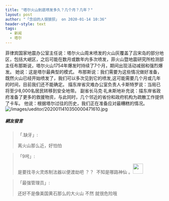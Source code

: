 ```yaml
---
title: "塔尔火山到底喷发多久？几个月？几年？"
layout: post
author: "「念旧的人很狼狈」 on 2020-01-14 10:36"
header-style: text
tags:
  - 新闻
  - 塔尔
---
```


菲律宾国家地震办公室主任说：塔尔火山周末喷发的火山灰覆盖了吕宋岛的部分地区，包括大岷区，之后可能在数月或数年内多次喷发，菲火山暨地震研究所检测部主任布那斯说，塔尔火山1754年爆发时持续了7个月，期间出现活动减弱和强烈爆发。
她说：这是塔尔最典型的模式。
布那斯说：我们需要为这些情况做好准备，既然火山已经开始喷发了，我们可以多次见到它的喷发,这可能需要几个月或几年的时间，目前我们还不能确定。
描东岸省灾难办公室负责人卡斯特罗说：当局已将至少8,000名居民转移到安全地带。
副省长马克‧礼未斯地补充说：描东岸省政府准备了更多的救援物资，与此同时，几个邻近的省份和政府机构为疏散工作提供了卡车。
他说：根据塔尔过往的历史，我们正在准备应对最糟糕的情况。
<img src="http://images.feileyuan.com/images/ueditor/2020011410350000471610.jpg" title="/images/ueditor/2020011410350000471610.jpg" alt="/images/ueditor/2020011410350000471610.jpg">
<input type="hidden" value="菲乐园提供">

##### 網友發言 
> 「.缺牙」:
> <p>离火山那么近，好怕怕</p>

> 「9呺」:
> <p>是要找寻火灵炼制法器以便渡劫吧 ？？&nbsp; 不知是哪路神仙 。<img src="https://images.feileyuan.com/images/ueditor/dialogs/emotion/images/default/df_012.gif" width="32" height="32"></p>

> 「最强管理员」:
> <p>还好不是像美国黄石那么的大火山 不然 就很危险哦&nbsp;</p>


